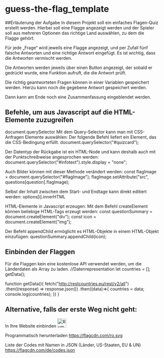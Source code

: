# guess-the-flag_template
##Erläuterung der Aufgabe
In diesem Projekt soll ein einfaches Flagen-Quiz erstellt werden. Hierbei soll eine Flagge angezeigt werden und der Spieler soll aus mehreren Optionen das richtige Land auswählen, zu dem die Flagge gehört. 

Für jede „Frage“ wird jeweils eine Flagge angezeigt, und per Zufall fünf falsche Antworten und eine richtige Antwort eingefügt. 
Es ist wichtig, dass die Antworten vermischt werden.

Die Antworten werden jeweils über einen Button angezeigt, der sobald er gedrückt wurde, eine Funktion aufruft, die die Antwort prüft. 

Die richtig geantworteten Fragen können in einer Variablen gespeichert werden. Hierzu kann noch die gegebene Antwort gespeichert werden.

Dann kann am Ende noch eine Zusammenfassung eingeblendet werden.


## Befehle, um aus Javascript auf die HTML-Elemente zuzugreifen
document.querySelector
Mit dem Query-Selector kann man mit CSS-Anfragen Elemente auswählen: 
Der folgende Befehl liefert ein Element, das die CSS-Bedingung erfüllt.
document.querySelector("#quizcard");

Der Datentyp der Rückgabe ist ein HTML-Node und kann deshalb auch mit der Punktschreibweise angesprochen werden: 
document.querySelector("#infotext").style.display = "none";

Auch Bilder können mit dieser Methode verändert werden:
    const flagImage = document.querySelector("#flagImage");
    flagImage.setAttribute("src", questions[question].flagImage);

Selbst der Inhalt zwischen dem Start- und Endtage kann direkt editiert werden: 
options[i].innerHTML

HTML-Elemente in Javascript erzeugen: 
Mit dem Befehl createElement können beliebige HTML-Tags erzeugt werden: 
const questionSummary = document.createElement("div");
const icon = document.createElement("img");

Der Befehl appendChild ermöglicht es HTML-Objekte in einem HTML-Objekt einzufügen:
questionSummary.appendChild(icon);

## Einbinden der Flaggen

Für die Flaggen kein eine kostenlose API verwendet werden, um die Länderdaten als Array zu laden.
//Datenrepresentation
let countries = [];
getData();

function getData(){
    fetch("http://restcountries.eu/rest/v2/all")
    .then((response) => response.json())
    .then((data)=>{
        countries = data;
        console.log(countries);
    })
}

## Alternative, falls der erste Weg nicht geht: 
In Ihre Website einbinden
<img 
  src="https://flagcdn.com/ro.svg" 
  width="30" 
  alt="Rumänien">
  
Programmatisch herunterladen
https://flagcdn.com/ro.svg

Liste der Codes mit Namen in JSON (Länder, US-Staaten, EU & UN)
https://flagcdn.com/de/codes.json

